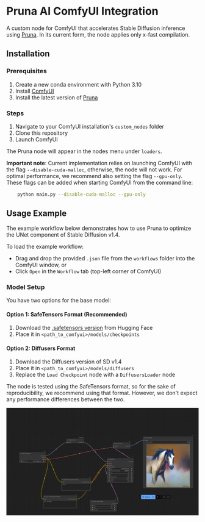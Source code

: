 # Pruna AI ComfyUI Integration

A custom node for ComfyUI that accelerates Stable Diffusion inference using [Pruna](https://docs.pruna.ai/en/latest/index.html). In its current form, the node applies only x-fast compilation.

## Installation

### Prerequisites
1. Create a new conda environment with Python 3.10
2. Install [ComfyUI](https://github.com/comfyanonymous/ComfyUI)
3. Install the latest version of [Pruna](https://docs.pruna.ai/en/latest/setup/pip.html)

### Steps
1. Navigate to your ComfyUI installation's `custom_nodes` folder
2. Clone this repository
3. Launch ComfyUI

The Pruna node will appear in the nodes menu under `loaders`.

**Important note**: Current implementation relies on launching ComfyUI with the flag `--disable-cuda-malloc`, 
otherwise, the node will not work. For optimal performance, we recommend also setting the 
flag `--gpu-only`. These flags can be added when starting ComfyUI from the command line:
```bash
    python main.py --disable-cuda-malloc --gpu-only
```


## Usage Example

The example workflow below demonstrates how to use Pruna to optimize the UNet component of Stable Diffusion v1.4.

To load the example workflow:
- Drag and drop the provided `.json` file from the `workflows` folder into the ComfyUI window, or
- Click `Open` in the `Workflow` tab (top-left corner of ComfyUI)

### Model Setup
You have two options for the base model:

#### Option 1: SafeTensors Format (Recommended)
1. Download the [.safetensors version](https://huggingface.co/CompVis/stable-diffusion-v-1-4-original/resolve/refs%2Fpr%2F228/sd-v1-4.safetensors) from Hugging Face
2. Place it in `<path_to_comfyui>/models/checkpoints`

#### Option 2: Diffusers Format
1. Download the Diffusers version of SD v1.4
2. Place it in `<path_to_comfyui>/models/diffusers`
3. Replace the `Load Checkpoint` node with a `DiffusersLoader` node

The node is tested using the SafeTensors format, so for the 
sake of reproducibility, we recommend using that format. 
However, we don't expect any performance differences between the two.


![Example Workflow](./images/example.png)
